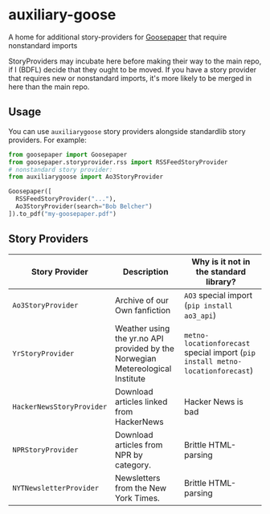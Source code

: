 # auxiliary-goose

A home for additional story-providers for [Goosepaper](https://github.com/j6k4m8/goosepaper) that require nonstandard imports

StoryProviders may incubate here before making their way to the main repo, if I (BDFL) decide that they ought to be moved. If you have a story provider that requires new or nonstandard imports, it's more likely to be merged in here than the main repo.

## Usage

You can use `auxiliarygoose` story providers alongside standardlib story providers. For example:

```python
from goosepaper import Goosepaper
from goosepaper.storyprovider.rss import RSSFeedStoryProvider
# nonstandard story provider:
from auxiliarygoose import Ao3StoryProvider

Goosepaper([
  RSSFeedStoryProvider("..."),
  Ao3StoryProvider(search="Bob Belcher")
]).to_pdf("my-goosepaper.pdf")
```

## Story Providers

| Story Provider            | Description                                                                    | Why is it not in the standard library?                                         |
| ------------------------- | ------------------------------------------------------------------------------ | ------------------------------------------------------------------------------ |
| `Ao3StoryProvider`        | Archive of our Own fanfiction                                                  | `AO3` special import (`pip install ao3_api`)                                   |
| `YrStoryProvider`         | Weather using the yr.no API provided by the Norwegian Metereological Institute | `metno-locationforecast` special import (`pip install metno-locationforecast`) |
| `HackerNewsStoryProvider` | Download articles linked from HackerNews                                       | Hacker News is bad                                                             |
| `NPRStoryProvider`        | Download articles from NPR by category.                                        | Brittle HTML-parsing                                                           |
| `NYTNewsletterProvider`   | Newsletters from the New York Times.                                           | Brittle HTML-parsing                                                           |
